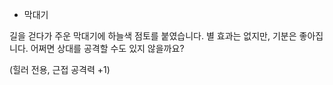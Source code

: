 - 막대기

길을 걷다가 주운 막대기에 하늘색 점토를 붙였습니다.
별 효과는 없지만, 기분은 좋아집니다. 어쩌면 상대를 공격할 수도 있지 않을까요?

(힐러 전용, 근접 공격력 +1)